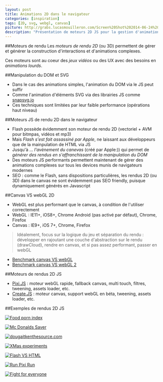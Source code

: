 ```yaml
---
layout: post
title: Animations 2D dans le navigateur
categories: [inspiration]
tags: [2D, svg, webgl, canvas]
picture: http://grabs.lucasmouilleron.com/Screen%20Shot%202014-06-24%20at%2010.47.56.png
description: "Présentation de moteurs 2D JS pour la gestion d'animations complexes"
---
```


##Moteurs de rendu
Les _moteurs de rendu 2D_ (ou 3D) permettent de gérer et générer la construction d'interactions et d'animations complexes.

Ces moteurs sont au coeur des _jeux vidéos_ ou des UX avec des besoins en _animations lourds_.

##Manipulation du DOM et SVG
- Dans le cas des animations simples, l'animation du DOM via le JS peut suffir
- Comme l'animation d'éléments SVG via des librairies JS comme [snapsvg.io](http://snapsvg.io)
- Ces techniques sont limitées par leur faible performance (opérations haut niveau)

##Moteurs JS de rendu 2D dans le navigateur
- Flash possède évidemment son moteur de rendu 2D (vectoriel + AVM pour bitmpas, vidéos et mp3)
- Mais _Flash s'est fait assassiné par Apple_, ne laissant aux développeurs que de la mainpulation de HTML via JS
- Jusqu'à ... _l'avènement du canevas_ (créé par Apple:)) qui permet de _générer des rendus en s'affranchissant de la manipulation du DOM_
- Des moteurs JS performants permettent maintenant de gérer des animations complexes sur tous les devices munis de navigateurs modernes
- SEO : comme le Flash, sans dispositions particulières, les rendus 2D (ou 3D) dans le canvas ne sont évidemment pas SEO friendly, puisque dynamiquement générés en Javascript

##Canvas VS webGL 2D
- WebGL est plus performant que le canvas, à condition de l'utiliser correctement
- WebGL : IE11+, iOS8+, Chrome Android (pas activé par défaut), Chrome, Firefox
- Canvas : IE9+, iOS 7+, Chrome, Firefox

> Idéalement, focus sur la logique du jeu et séparation du rendu : développer en rajoutant une couche d'abstraction sur le rendu (drawCloud), rendre en canvas, et si pas assez performant, passer en webGL

- [Benchmark canvas VS webGL](https://www.scirra.com/blog/58/html5-2d-gaming-performance-analysis)
- [Benchmark canvas VS webGL 2](https://developer.tizen.org/dev-guide/2.2.1/org.tizen.web.appprogramming/html/guide/w3c_guide/graphics_guide/performance_comparison.htm)

##Moteurs de rendus 2D JS
- [Pixi.JS](http://www.pixijs.com) : moteur webGL rapide, fallback canvas, multi touch, filtres, tweening, assets loader, etc.
- [Create.JS](http://www.createjs.com) : moteur canvas, support webGL en béta, tweening, assets loader, etc.

##Exemples de rendus 2D JS

[![Food porn index](http://grabs.lucasmouilleron.com/Screen%20Shot%202014-06-18%20at%2017.58.00.png)](http://foodpornindex.com)

[![Mc Donalds Saver](http://grabs.lucasmouilleron.com/Screen%20Shot%202014-06-18%20at%2018.00.13.png)](http://www.mcdonalds.co.uk/ukhome/promotions/saver-2014.html)

[![dougaitkenthesource.com](http://grabs.lucasmouilleron.com/Screen%20Shot%202014-06-18%20at%2017.56.58.png)](http://dougaitkenthesource.com)

[![XMas experiments](http://grabs.lucasmouilleron.com/Screen%20Shot%202014-06-18%20at%2018.00.46.png)](http://christmasexperiments.com/2013/23)

[![Flash VS HTML](http://grabs.lucasmouilleron.com/Screen%20Shot%202014-06-18%20at%2018.01.37.png)](http://flashvhtml.com)

[![Run Pixi Run](http://grabs.lucasmouilleron.com/Screen%20Shot%202014-06-18%20at%2018.02.12.png)](http://www.goodboydigital.com/runpixierun)

[![Fight for everyone](http://grabs.lucasmouilleron.com/Screen%20Shot%202014-06-18%20at%2018.03.49.png)](http://www.theleisuresociety.co.uk/fightforeveryone)